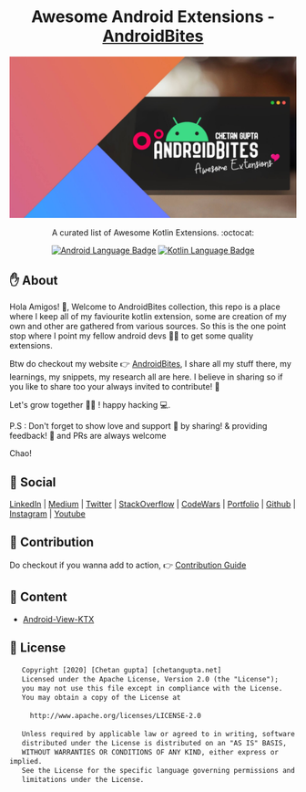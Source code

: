 <h1 align="center">Awesome Android Extensions - <a href="https://chetangupta.net" target="_blank">AndroidBites</a>
</h1>
    
![awesome-android-extension-androidbites](./androidbites_awesome_extension.jpg)

<p align="center">
    A curated list of Awesome Kotlin Extensions. :octocat:
</p>

<p align="center">
  <a href="#"><img alt="Android Language Badge" src="https://badgen.net/badge/OS/Android?icon=https://raw.githubusercontent.com/androiddevnotes/awesome-android-kotlin-apps/master/assets/android.svg&color=3ddc84"/></a>
  <a href="#"><img alt="Kotlin Language Badge" src="https://badgen.net/badge/language/Kotlin?icon=https://raw.githubusercontent.com/androiddevnotes/awesome-android-kotlin-apps/master/assets/kotlin.svg&color=f18e33"/></a>
</p>


## :hand: About
Hola Amigos! 🙌, Welcome to AndroidBites collection, this repo is a place where I keep all of my faviourite kotlin extension, some are creation of my own and other are gathered from various sources. So this is the one point stop where I point my fellow android devs 👩‍💻 to get some quality extensions. 

Btw do checkout my website 👉 [AndroidBites](https://chetangupta.net), I share all my stuff there, my learnings, my snippets, my research all are here. I believe in sharing so if you like to share too your always invited to contribute! 🤩

Let's grow together 💪🏻 ! happy hacking 💻.

P.S : Don't forget to show love and support 🥰 by sharing! & providing feedback! 📝 and PRs are always welcome

Chao!

## :eyes: Social
[LinkedIn](https://bit.ly/ch8n-linkdIn) | 
[Medium](https://bit.ly/ch8n-medium) | 
[Twitter](https://bit.ly/ch8n-twitter) | 
[StackOverflow](https://bit.ly/ch8n-stackOflow) | 
[CodeWars](https://bit.ly/ch8n-codewar) |
[Portfolio](https://bit.ly/ch8n-home) |
[Github](https://bit.ly/ch8n-git) |
[Instagram](https://bit.ly/ch8n-insta) |
[Youtube](https://bit.ly/ch8n-youtube) 



## :memo: Contribution
Do checkout if you wanna add to action, 👉  [Contribution Guide](./contribution.md)


## :book: Content
* [Android-View-KTX](./android-view-ktx)



## :cop: License
```
   Copyright [2020] [Chetan gupta] [chetangupta.net]
   Licensed under the Apache License, Version 2.0 (the "License");
   you may not use this file except in compliance with the License.
   You may obtain a copy of the License at

     http://www.apache.org/licenses/LICENSE-2.0

   Unless required by applicable law or agreed to in writing, software
   distributed under the License is distributed on an "AS IS" BASIS,
   WITHOUT WARRANTIES OR CONDITIONS OF ANY KIND, either express or implied.
   See the License for the specific language governing permissions and
   limitations under the License.

 ```

